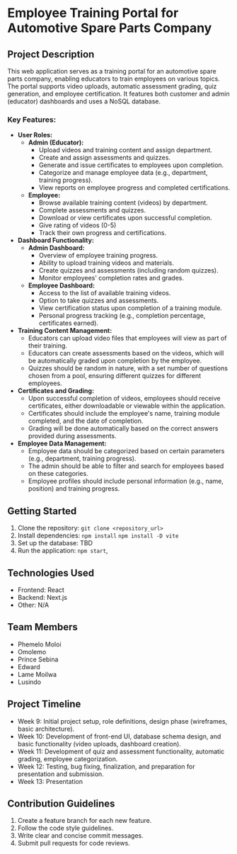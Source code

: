 #   Employee Training Portal for Automotive Spare Parts Company

##   Project Description

This web application serves as a training portal for an automotive spare parts company, enabling educators to train employees on various topics. The portal supports video uploads, automatic assessment grading, quiz generation, and employee certification.  It features both customer and admin (educator) dashboards and uses a NoSQL database.

###   Key Features:

* **User Roles:**
    * **Admin (Educator):**
        * Upload videos and training content and assign department. 
        * Create and assign assessments and quizzes. 
        * Generate and issue certificates to employees upon completion. 
        * Categorize and manage employee data (e.g., department, training progress). 
        * View reports on employee progress and completed certifications. 
    * **Employee:**
        * Browse available training content (videos) by department. 
        * Complete assessments and quizzes. 
        * Download or view certificates upon successful completion. 
        * Give rating of videos (0-5) 
        * Track their own progress and certifications. 
* **Dashboard Functionality:**
    * **Admin Dashboard:**
        * Overview of employee training progress. 
        * Ability to upload training videos and materials. 
        * Create quizzes and assessments (including random quizzes). 
        * Monitor employees' completion rates and grades. 
    * **Employee Dashboard:**
        * Access to the list of available training videos. 
        * Option to take quizzes and assessments. 
        * View certification status upon completion of a training module. 
        * Personal progress tracking (e.g., completion percentage, certificates earned). 
* **Training Content Management:**
    * Educators can upload video files that employees will view as part of their training. 
    * Educators can create assessments based on the videos, which will be automatically graded upon completion by the employee. 
    * Quizzes should be random in nature, with a set number of questions chosen from a pool, ensuring different quizzes for different employees.
* **Certificates and Grading:**
    * Upon successful completion of videos, employees should receive certificates, either downloadable or viewable within the application.
    * Certificates should include the employee's name, training module completed, and the date of completion. 
    * Grading will be done automatically based on the correct answers provided during assessments. 
* **Employee Data Management:**
    * Employee data should be categorized based on certain parameters (e.g., department, training progress). 
    * The admin should be able to filter and search for employees based on these categories. 
    * Employee profiles should include personal information (e.g., name, position) and training progress. 

##   Getting Started

1.  Clone the repository: `git clone <repository_url>`
2.  Install dependencies: `npm install`
                          `npm install -D vite`
3.  Set up the database: TBD
4.  Run the application: `npm start`,

##   Technologies Used

* Frontend:  React
* Backend:  Next.js
* Other:  N/A

##   Team Members

* Phemelo Moloi
* Omolemo
* Prince Sebina
* Edward
* Lame Moilwa
* Lusindo

##   Project Timeline

* Week 9: Initial project setup, role definitions, design phase (wireframes, basic architecture). 
* Week 10: Development of front-end UI, database schema design, and basic functionality (video uploads, dashboard creation). 
* Week 11: Development of quiz and assessment functionality, automatic grading, employee categorization. 
* Week 12: Testing, bug fixing, finalization, and preparation for presentation and submission. 
* Week 13: Presentation 

##   Contribution Guidelines

1.  Create a feature branch for each new feature.
2.  Follow the code style guidelines.
3.  Write clear and concise commit messages.
4.  Submit pull requests for code reviews.
